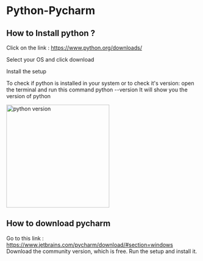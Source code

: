 # Python-Pycharm


## How to Install python ?
Click on the link : https://www.python.org/downloads/ 

Select your OS and click download

Install the setup 

To check if python is installed in your system or to check it's version:
open the terminal and run this command
python --version 
It will show you the version of python 

<img width="270" alt="python version" src="https://user-images.githubusercontent.com/110182832/181590440-f99ac438-fbf2-4d16-8ef7-8cf5acce6044.png">

## How to download pycharm 
Go to this link : https://www.jetbrains.com/pycharm/download/#section=windows
Download the community version, which is free.
Run the setup and install it.
